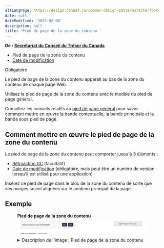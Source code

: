 ```yaml
---
altLangPage: https://design.canada.ca/common-design-patterns/site-footer-content.html
date: null
dateModified: '2023-02-08'
description: null
title: 'Pied de page de la zone du contenu '
---
```



<p class="gc-byline">
 <strong>
  De :
  <a href="https://www.canada.ca/fr/secretariat-conseil-tresor.html">
   Secrétariat du
    Conseil du Trésor du Canada
  </a>
 </strong>
</p>

<div class="gc-stp-stp">
 <div class="row">
  <ul class="toc lst-spcd col-md-12">
   <li class="col-md-4 col-sm-6">
    <a class="list-group-item active">
     Pied de page de la zone du contenu
    </a>
   </li>
   <li class="col-md-4 col-sm-6">
    <a class="list-group-item" href="date-modification.html">
     Date de modification
    </a>
   </li>
  </ul>
 </div>
</div>

<p>
 <span class="label label-danger">
  Obligatoire
 </span>
</p>

<p>
 Le pied de page de la zone du contenu apparaît au bas de la zone du contenu de chaque page Web.
</p>

<p>
 Utilisez le pied de page de la zone du contenu avec le modèle du pied de page général.
</p>

<p>
 Consultez les conseils relatifs au
 <a href="pied-page.html">
  pied de page général</a> pour savoir comment mettre en œuvre la bande contextuelle, la
    bande principale et la bande sous pied de page.
</p>

<h2>
 Comment mettre en œuvre le pied de page de la zone du contenu
</h2>

<p>
 Le pied de page de la zone du contenu peut comporter jusqu'à 3 éléments :
</p>

<ul>
 <li>
   <a href="https://conception.canada.ca/configurations-conception-communes/outil-retroaction.html">
  Rétroaction GC</a>
  (facultatif)
 </li>
 <li>
  <a href="date-modification.html">
   Date de modification</a>
  (obligatoire, mais peut être un numéro de version lorsqu'il est utilisé pour une application)
 </li>
</ul>

<p>
 Insérez ce pied de page dans le bloc de la zone du contenu de sorte que ses marges soient alignées sur le contenu
    principal de la page.
</p>

<h2>
 Exemple
</h2>

<div class="pattern-demo">
 <figure class="mrgn-bttm-lg">
  <figcaption>
   <b>
    Pied de page de la zone du contenu
   </b>
  </figcaption>
  <img alt="Capture d’écran du pied de page du contenu." class="img-responsive" src="../images/content-footer-fr.jpg"/>
  <details>
   <summary class="wb-toggle" data-toggle='{"print":"on"}'>
    Description de l'image : Pied de page de la zone du contenu
   </summary>
   <p>Sur le côté gauche se trouve la vue initiale de Rétroaction GC. Un petit encadré gris demande «&nbsp;Avez-vous trouvé ce que vous cherchiez?&nbsp;» et affiche les boutons «&nbsp;Oui&nbsp;» et «&nbsp;Non&nbsp;».</p>
    <p>Sur la droite se trouve un encadré gris comportant un symbole de partage ainsi que le texte «&nbsp;Partagez cette page&nbsp;».</p>
    <p>Sous l’outil apparaît le texte : «&nbsp;Date de modification : 2023-08-01&nbsp;».</p>
  </details>
 </figure>
</div>





